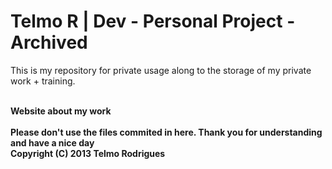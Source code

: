 Telmo R | Dev - Personal Project - Archived
=========

This is my repository for private usage along to the storage of my private work + training. <br />
<br />

<b> Website about my work<br />
<br /><b>Please don't use the files commited in here. Thank you for understanding and have a nice day
<br /><b>Copyright (C) 2013  Telmo Rodrigues
